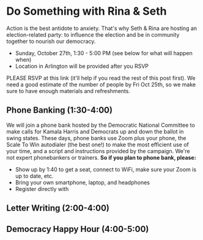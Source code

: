 # Do Something with Rina & Seth
Action is the best antidote to anxiety. That's why Seth & Rina are hosting an election-related party: to influence the election and be in community together to nourish our democracy. 

- Sunday, October 27th, 1:30 - 5:00 PM (see below for what will happen when)
- Location in Arlington will be provided after you RSVP

PLEASE RSVP at this link (it'll help if you read the rest of this post first). We need a good estimate of the number of people by Fri Oct 25th, so we make sure to have enough materials and refreshments.
## Phone Banking (1:30-4:00)
We will join a phone bank hosted by the Democratic National Committee to make calls for Kamala Harris and Democrats up and down the ballot in swing states. These days, phone banks use Zoom plus your phone, the Scale To Win autodialer (the best one!) to make the most efficient use of your time, and a script and instructions provided by the campaign. We're not expert phonebankers or trainers. **So if you plan to phone bank, please:**
- Show up by 1:40 to get a seat, connect to WiFi, make sure your Zoom is up to date, etc.
- Bring your own smartphone, laptop, and headphones  
- Register directly with
## Letter Writing (2:00-4:00)
## Democracy Happy Hour (4:00-5:00)
